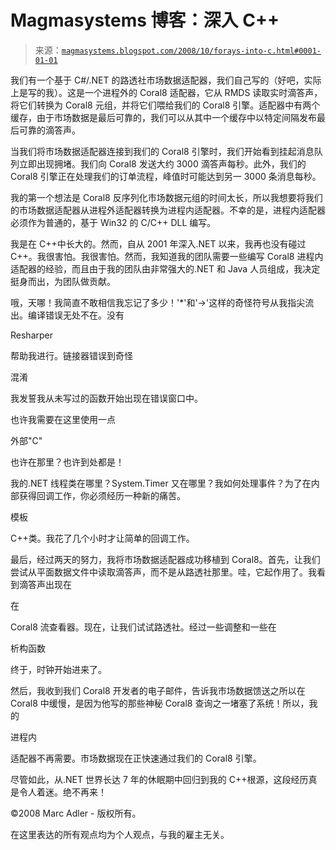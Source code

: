 <!--yml

类别：未分类

日期：2024-05-18 04:58:02

-->

# Magmasystems 博客：深入 C++

> 来源：[`magmasystems.blogspot.com/2008/10/forays-into-c.html#0001-01-01`](http://magmasystems.blogspot.com/2008/10/forays-into-c.html#0001-01-01)

我们有一个基于 C#/.NET 的路透社市场数据适配器，我们自己写的（好吧，实际上是写的我）。这是一个进程外的 Coral8 适配器，它从 RMDS 读取实时滴答声，将它们转换为 Coral8 元组，并将它们喂给我们的 Coral8 引擎。适配器中有两个缓存，由于市场数据是最后可靠的，我们可以从其中一个缓存中以特定间隔发布最后可靠的滴答声。

当我们将市场数据适配器连接到我们的 Coral8 引擎时，我们开始看到挂起消息队列立即出现拥堵。我们向 Coral8 发送大约 3000 滴答声每秒。此外，我们的 Coral8 引擎正在处理我们的订单流程，峰值时可能达到另一 3000 条消息每秒。

我的第一个想法是 Coral8 反序列化市场数据元组的时间太长，所以我想要将我们的市场数据适配器从进程外适配器转换为进程内适配器。不幸的是，进程内适配器必须作为普通的，基于 Win32 的 C/C++ DLL 编写。

我是在 C++中长大的。然而，自从 2001 年深入.NET 以来，我再也没有碰过 C++。我很害怕。我很害怕。然而，我知道我的团队需要一些编写 Coral8 进程内适配器的经验，而且由于我的团队由非常强大的.NET 和 Java 人员组成，我决定挺身而出，为团队做贡献。

哦，天哪！我简直不敢相信我忘记了多少！'*'和'->'这样的奇怪符号从我指尖流出。编译错误无处不在。没有

Resharper

帮助我进行。链接器错误到奇怪

混淆

我发誓我从未写过的函数开始出现在错误窗口中。

也许我需要在这里使用一点

外部"C"

也许在那里？也许到处都是！

我的.NET 线程类在哪里？System.Timer 又在哪里？我如何处理事件？为了在内部获得回调工作，你必须经历一种新的痛苦。

模板

C++类。我花了几个小时才让简单的回调工作。

最后，经过两天的努力，我将市场数据适配器成功移植到 Coral8。首先，让我们尝试从平面数据文件中读取滴答声，而不是从路透社那里。哇，它起作用了。我看到滴答声出现在

在

Coral8 流查看器。现在，让我们试试路透社。经过一些调整和一些在

析构函数

终于，时钟开始进来了。

然后，我收到我们 Coral8 开发者的电子邮件，告诉我市场数据馈送之所以在 Coral8 中缓慢，是因为他写的那些神秘 Coral8 查询之一堵塞了系统！所以，我的

进程内

适配器不再需要。市场数据现在正快速通过我们的 Coral8 引擎。

尽管如此，从.NET 世界长达 7 年的休眠期中回归到我的 C++根源，这段经历真是令人着迷。绝不再来！

©2008 Marc Adler - 版权所有。

在这里表达的所有观点均为个人观点，与我的雇主无关。
